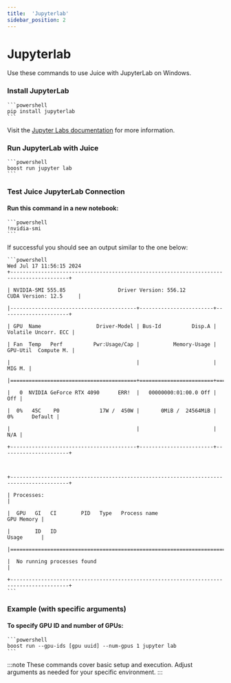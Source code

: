 ```yaml
---
title:  'Jupyterlab'
sidebar_position: 2
---
```

# Jupyterlab

Use these commands to use Juice with JupyterLab on Windows. 

### Install JupyterLab 
    ```powershell
    pip install jupyterlab 
    ```

Visit the [Jupyter Labs documentation](https://docs.jupyter.org/en/latest/) for more information.

 

### Run JupyterLab with Juice 
    ```powershell
    boost run jupyter lab 
    ```


### Test Juice JupyterLab Connection 
#### Run this command in a new notebook:
    ```powershell
    !nvidia-smi 
    ```

If successful you should see an output similar to the one below:


    ```powershell
    Wed Jul 17 11:56:15 2024      
    +-----------------------------------------------------------------------------------------+ 

    | NVIDIA-SMI 555.85                 Driver Version: 556.12         CUDA Version: 12.5     | 

    |-----------------------------------------+------------------------+----------------------+ 

    | GPU  Name                  Driver-Model | Bus-Id          Disp.A | Volatile Uncorr. ECC | 

    | Fan  Temp   Perf          Pwr:Usage/Cap |           Memory-Usage | GPU-Util  Compute M. | 

    |                                         |                        |               MIG M. | 

    |=========================================+========================+======================| 

    |   0  NVIDIA GeForce RTX 4090      ERR!  |   00000000:01:00.0 Off |                  Off | 

    |  0%   45C    P0             17W /  450W |       0MiB /  24564MiB |      0%      Default | 

    |                                         |                        |                  N/A | 

    +-----------------------------------------+------------------------+----------------------+ 

                                                                                            

    +-----------------------------------------------------------------------------------------+ 

    | Processes:                                                                              | 

    |  GPU   GI   CI        PID   Type   Process name                              GPU Memory | 

    |        ID   ID                                                               Usage      | 

    |=========================================================================================| 

    |  No running processes found                                                             | 

    +-----------------------------------------------------------------------------------------+ 
    ```

### Example (with specific arguments)
#### To specify GPU ID and number of GPUs: 
    ```powershell
    boost run --gpu-ids [gpu uuid] --num-gpus 1 jupyter lab 
    ```
:::note
These commands cover basic setup and execution. Adjust arguments as needed for your specific environment. 
:::
